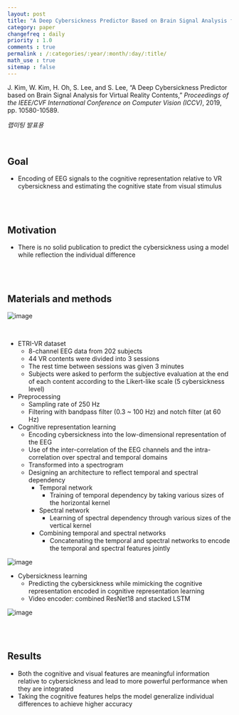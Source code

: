 ```yaml
---
layout: post
title: "A Deep Cybersickness Predictor Based on Brain Signal Analysis for Virtual Reality Contents"
category: paper
changefreq : daily
priority : 1.0
comments : true
permalink : /:categories/:year/:month/:day/:title/
math_use : true
sitemap : false
---
```


J. Kim, W. Kim, H. Oh, S. Lee, and S. Lee, “A Deep Cybersickness Predictor based on Brain Signal Analysis for Virtual Reality Contents,” *Proceedings of the IEEE/CVF International Conference on Computer Vision (ICCV)*, 2019, pp. 10580-10589.

*랩미팅 발표용*

<br>

## Goal

- Encoding of EEG signals to the cognitive representation relative to VR cybersickness and estimating the cognitive state from visual stimulus

<br>

<br>

## Motivation

- There is no solid publication to predict the cybersickness using a model while reflection the individual difference

<br>

<br>

## Materials and methods

![image](https://user-images.githubusercontent.com/85778937/142750767-30a8eb0e-a559-4fbe-ae88-1812b343be49.png)

<br>

- ETRI-VR dataset
  - 8-channel EEG data from 202 subjects
  - 44 VR contents were divided into 3 sessions
  - The rest time between sessions was given 3 minutes
  - Subjects were asked to perform the subjective evaluation at the end of each content according to the Likert-like scale (5 cybersickness level)
- Preprocessing 
  - Sampling rate of 250 Hz
  - Filtering with bandpass filter (0.3 ~ 100 Hz) and notch filter (at 60 Hz)
- Cognitive representation learning
  - Encoding cybersickness into the low-dimensional representation of the EEG
  - Use of the inter-correlation of the EEG channels and the intra-correlation over spectral and temporal domains
  - Transformed into a spectrogram
  - Designing an architecture to reflect temporal and spectral dependency 
    - Temporal network
      - Training of temporal dependency by taking various sizes of the horizontal kernel
    - Spectral network
      - Learning of spectral dependency through various sizes of the vertical kernel
    - Combining temporal and spectral networks
      - Concatenating the temporal and spectral networks to encode the temporal and spectral features jointly

![image](https://user-images.githubusercontent.com/85778937/142750809-fb9dd4d6-145a-48a9-82f7-387dc34ce59d.png)

- Cybersickness learning
  - Predicting the cybersickness while mimicking the cognitive representation encoded in cognitive representation learning
  - Video encoder: combined ResNet18 and stacked LSTM

![image](https://user-images.githubusercontent.com/85778937/142750848-159368bb-ec44-4bd1-84ac-61b031333434.png)

<br>

<br>

## Results

- Both the cognitive and visual features are meaningful information relative to cybersickness and lead to more powerful performance when they are integrated
- Taking the cognitive features helps the model generalize individual differences to achieve higher accuracy

